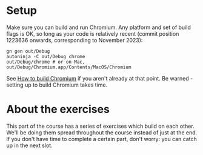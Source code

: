 # Setup

Make sure you can build and run Chromium. Any platform and set of build flags is
OK, so long as your code is relatively recent (commit position 1223636 onwards,
corresponding to November 2023):

```shell
gn gen out/Debug
autoninja -C out/Debug chrome
out/Debug/chrome # or on Mac, out/Debug/Chromium.app/Contents/MacOS/Chromium
```

See [How to build Chromium](https://www.chromium.org/developers/how-tos/get-the-code/)
if you aren't already at that point. Be warned - setting up to build Chromium
takes time.

# About the exercises

This part of the course has a series of exercises which build on each other.
We'll be doing them spread throughout the course instead of just at the end.
If you don't have time to complete a certain part, don't worry: you can
catch up in the next slot.